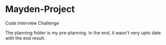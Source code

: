 # Mayden-Project
Code Interview Challenge

The planning folder is my pre-planning. In the end, it wasn't very upto date with the end result.

